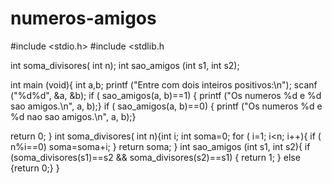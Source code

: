 # numeros-amigos

#include <stdio.h>
#include <stdlib.h

int soma_divisores( int n);
int sao_amigos (int s1, int s2);

int main (void){
   int a,b;
   printf ("Entre com dois inteiros positivos:\n");
   scanf ("%d%d", &a, &b);
   if ( sao_amigos(a, b)==1) { printf ("Os numeros %d e %d sao amigos.\n", a, b);} 
   if ( sao_amigos(a, b)==0) { printf ("Os numeros %d e %d nao sao amigos.\n", a, b);}
   
   
   return 0;
}
int soma_divisores( int n){int i; int soma=0;
 for ( i=1; i<n; i++){
      if ( n%i==0) soma=soma+i;
   }
   return soma;
} 
int sao_amigos (int s1, int s2){ 
if (soma_divisores(s1)==s2 && soma_divisores(s2)==s1) {
   return 1; } else {return 0;}
}


